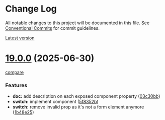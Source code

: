 # Change Log

All notable changes to this project will be documented in this file.
See [Conventional Commits](https://conventionalcommits.org) for commit guidelines.



[Latest version](https://ovh.github.io/design-system/latest/?path=/docs/design-system-changelog--page)


# [19.0.0](https://ovh.github.io/design-system/v19.0.0/?path=/docs/design-system-changelog--page) (2025-06-30)
[compare](https://github.com/ovh/design-system/compare/v18.6.3...v19.0.0)

### Features

* **doc:** add description on each exposed component property ([03c30bb](https://github.com/ovh/design-system/commit/03c30bb9e9a8ad28d56f2079419b76d066da7c92))
* **switch:** implement component ([5f8352b](https://github.com/ovh/design-system/commit/5f8352b89a64426826ef187a0b78c45c222f6f9f))
* **switch:** remove invalid prop as it's not a form element anymore ([1b48e25](https://github.com/ovh/design-system/commit/1b48e25e81cb210890149e71bc62aa8c97d80738))
